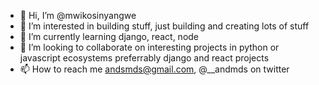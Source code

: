 - 👋 Hi, I’m @mwikosinyangwe
- 👀 I’m interested in building stuff, just building and creating lots of stuff
- 🌱 I’m currently learning django, react, node
- 💞️ I’m looking to collaborate on interesting projects in python or javascript ecosystems preferrably django and react projects
- 📫 How to reach me andsmds@gmail.com, @__andmds on twitter

<!---
mwikosinyangwe/mwikosinyangwe is a ✨ special ✨ repository because its `README.md` (this file) appears on your GitHub profile.
You can click the Preview link to take a look at your changes.
--->
